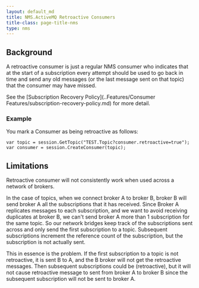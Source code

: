 ```yaml
---
layout: default_md
title: NMS.ActiveMQ Retroactive Consumers 
title-class: page-title-nms
type: nms
---
```

Background
----------

A retroactive consumer is just a regular NMS consumer who indicates that at the start of a subscription every attempt should be used to go back in time and send any old messages (or the last message sent on that topic) that the consumer may have missed.

See the [Subscription Recovery Policy](..Features/Consumer Features/subscription-recovery-policy.md) for more detail.

### Example

You mark a Consumer as being retroactive as follows:

```
var topic = session.GetTopic("TEST.Topic?consumer.retroactive=true");
var consumer = session.CreateConsumer(topic);
```

Limitations
-----------

Retroactive consumer will not consistently work when used across a network of brokers.

In the case of topics, when we connect broker A to broker B, broker B will send broker A all the subscriptions that it has received. Since Broker A replicates messages to each subscription, and we want to avoid receiving duplicates at broker B, we can't send broker A more than 1 subscription for the same topic. So our network bridges keep track of the subscriptions sent across and only send the first subscription to a topic. Subsequent subscriptions increment the reference count of the subscription, but the subscription is not actually sent.

This in essence is the problem. If the first subscription to a topic is not retroactive, it is sent B to A, and the B broker will not get the retroactive messages. Then subsequent subscriptions could be (retroactive), but it will not cause retroactive message to sent from broker A to broker B since the subsequent subscription will not be sent to broker A.


